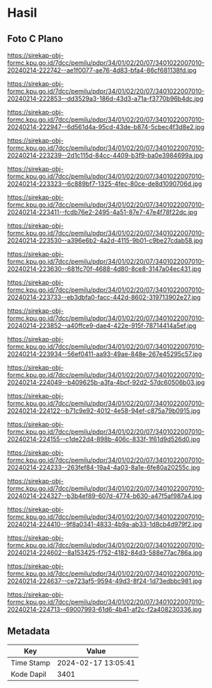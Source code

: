 # Hasil

## Foto C Plano

https://sirekap-obj-formc.kpu.go.id/7dcc/pemilu/pdpr/34/01/02/20/07/3401022007010-20240214-222742--ae1f0077-ae76-4d83-bfa4-86cf681138fd.jpg

https://sirekap-obj-formc.kpu.go.id/7dcc/pemilu/pdpr/34/01/02/20/07/3401022007010-20240214-222853--dd3529a3-186d-43d3-a71a-f3770b96b4dc.jpg

https://sirekap-obj-formc.kpu.go.id/7dcc/pemilu/pdpr/34/01/02/20/07/3401022007010-20240214-222947--6d561d4a-95cd-43de-b874-5cbec4f3d8e2.jpg

https://sirekap-obj-formc.kpu.go.id/7dcc/pemilu/pdpr/34/01/02/20/07/3401022007010-20240214-223239--2d1c115d-84cc-4409-b3f9-ba0e3984699a.jpg

https://sirekap-obj-formc.kpu.go.id/7dcc/pemilu/pdpr/34/01/02/20/07/3401022007010-20240214-223323--6c889bf7-1325-4fec-80ce-de8d1090706d.jpg

https://sirekap-obj-formc.kpu.go.id/7dcc/pemilu/pdpr/34/01/02/20/07/3401022007010-20240214-223411--fcdb76e2-2495-4a51-87e7-47e4f78f22dc.jpg

https://sirekap-obj-formc.kpu.go.id/7dcc/pemilu/pdpr/34/01/02/20/07/3401022007010-20240214-223530--a396e6b2-4a2d-4115-9b01-c9be27cdab58.jpg

https://sirekap-obj-formc.kpu.go.id/7dcc/pemilu/pdpr/34/01/02/20/07/3401022007010-20240214-223630--681fc70f-4688-4d80-8ce8-3147a04ec431.jpg

https://sirekap-obj-formc.kpu.go.id/7dcc/pemilu/pdpr/34/01/02/20/07/3401022007010-20240214-223733--eb3dbfa0-facc-442d-8602-319713902e27.jpg

https://sirekap-obj-formc.kpu.go.id/7dcc/pemilu/pdpr/34/01/02/20/07/3401022007010-20240214-223852--a40ffce9-dae4-422e-915f-78714414a5ef.jpg

https://sirekap-obj-formc.kpu.go.id/7dcc/pemilu/pdpr/34/01/02/20/07/3401022007010-20240214-223934--56ef0411-aa93-49ae-848e-267e45295c57.jpg

https://sirekap-obj-formc.kpu.go.id/7dcc/pemilu/pdpr/34/01/02/20/07/3401022007010-20240214-224049--b409625b-a3fa-4bcf-92d2-57dc60506b03.jpg

https://sirekap-obj-formc.kpu.go.id/7dcc/pemilu/pdpr/34/01/02/20/07/3401022007010-20240214-224122--b71c9e92-4012-4e58-94ef-c875a79b0915.jpg

https://sirekap-obj-formc.kpu.go.id/7dcc/pemilu/pdpr/34/01/02/20/07/3401022007010-20240214-224155--c1de22d4-898b-406c-833f-1f61d9d526d0.jpg

https://sirekap-obj-formc.kpu.go.id/7dcc/pemilu/pdpr/34/01/02/20/07/3401022007010-20240214-224233--263fef84-19a4-4a03-8a1e-6fe80a20255c.jpg

https://sirekap-obj-formc.kpu.go.id/7dcc/pemilu/pdpr/34/01/02/20/07/3401022007010-20240214-224327--b3b4ef89-607d-4774-b630-a47f5af987a4.jpg

https://sirekap-obj-formc.kpu.go.id/7dcc/pemilu/pdpr/34/01/02/20/07/3401022007010-20240214-224410--9f8a0341-4833-4b9a-ab33-1d8cb4d979f2.jpg

https://sirekap-obj-formc.kpu.go.id/7dcc/pemilu/pdpr/34/01/02/20/07/3401022007010-20240214-224602--8a153425-f752-4182-84d3-588e77ac786a.jpg

https://sirekap-obj-formc.kpu.go.id/7dcc/pemilu/pdpr/34/01/02/20/07/3401022007010-20240214-224637--ce723af5-9594-49d3-8f24-1d73edbbc981.jpg

https://sirekap-obj-formc.kpu.go.id/7dcc/pemilu/pdpr/34/01/02/20/07/3401022007010-20240214-224713--69007993-61d6-4b41-af2c-f2a408230336.jpg


## Metadata

| Key        | Value               |
| ---------- | ------------------- |
| Time Stamp | 2024-02-17 13:05:41 |
| Kode Dapil | 3401                |



